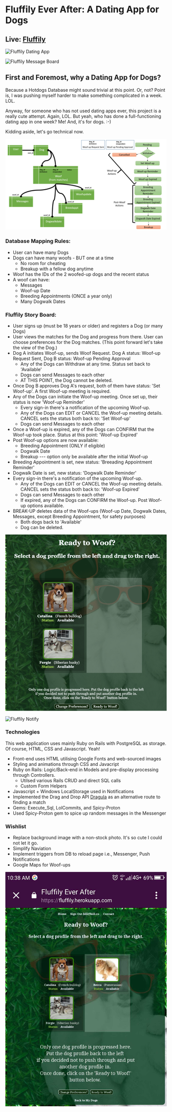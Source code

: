 Fluffily Ever After: A Dating App for Dogs
============

Live: [Fluffily](https://fluffily.herokuapp.com/)
------------

![Fluffily Dating App](Screen%20Shot%202019-04-25%20at%204.33.15%20pm.png "Dating App")

![Fluffily Message Board](Screen%20Shot%202019-04-25%20at%204.36.04%20pm.png "Message Board")

First and Foremost, why a Dating App for Dogs?
------------

Because a Hotdogs Database might sound trivial at this point. Or, not? Point is, I was pushing myself harder to make something complicated in a week. LOL.

Anyway, for someone who has not used dating apps ever, this project is a really cute attempt. Again, LOL. But yeah, who has done a full-functioning dating app in one week? Me! And, it's for dogs. :-) 

Kidding aside, let's go technical now.

![Fluffily DB](Fluffily.png "Fluffily Database Mapping")

### Database Mapping Rules: ###

  * User can have many Dogs
  * Dogs can have many woofs - BUT one at a time
    * No room for cheating
    * Breakup with a fellow dog anytime
  * Woof has the IDs of the 2 woofed-up dogs and the recent status
  * A woof can have:
    * Messages
    * Woof-up Date
    * Breeding Appointments (ONCE a year only)
    * Many Dogwalk Dates

### Fluffily Story Board: ###

  * User signs up (must be 18 years or older) and registers a Dog (or many Dogs)
  * User views the matches for the Dog and progress from there. User can choose preferences for the Dog matches.
  (This point forward let's take the view of the Dog.)
  * Dog A initiates Woof-up, sends Woof Request. Dog A status: Woof-up Request Sent, Dog B status: Woof-up Pending Approval
    * Any of the Dogs can Withdraw at any time. Status set back to 'Available'
    * Dogs can send Messages to each other
    * AT THIS POINT, the Dog cannot be deleted. 
  * Once Dog B approves Dog A's request, both of them have status: 'Set Woof-up'. A first Woof-up meeting is required.
  * Any of the Dogs can initiate the Woof-up meeting. Once set up, their status is now 'Woof-up Reminder'
    * Every sign-in there's a notification of the upcoming Woof-up.
    * Any of the Dogs can EDIT or CANCEL the Woof-up meeting details. CANCEL sets the status both back to: 'Set Woof-up' 
    * Dogs can send Messages to each other
  * Once a Woof-up is expired, any of the Dogs can CONFIRM that the Woof-up took place. Status at this point: 'Woof-up Expired'
  * Post Woof-up options are now available:
    * Breeding Appointment (ONLY if eligible)
    * Dogwalk Date
    * Breakup --- option only be available after the initial Woof-up
  * Breeding Appointment is set, new status: 'Breeading Appointment Reminder'
  * Dogwalk Date is set, new status: 'Dogwalk Date Reminder'
  * Every sign-in there's a notification of the upcoming Woof-up.
    * Any of the Dogs can EDIT or CANCEL the Woof-up meeting details. CANCEL sets the status both back to: 'Woof-up Expired' 
    * Dogs can send Messages to each other
    * If expired, any of the Dogs can CONFIRM the Woof-up. Post Woof-up options available.
  * BREAK-UP deletes data of the Woof-ups (Woof-up Date, Dogwalk Dates, Messages, except Breeding Appointment, for safety purposes)
    * Both dogs back to 'Available'
    * Dog can be deleted.

![Fluffily Ready to Woof](Screen%20Shot%202019-04-26%20at%2010.09.34%20am.png "Ready to Woof?")

![Fluffily Notify](Screen%20Shot%202019-04-25%20at%204.32.08%20pm.png "Notification")

### Technologies ###

This web application uses mainly Ruby on Rails with PostgreSQL as storage. Of course, HTML, CSS and Javascript. Yeah!

  * Front-end uses HTML utilising Google Fonts and web-sourced images
  * Styling and animations through CSS and Javacript
  * Ruby on Rails: Logic/Back-end in Models and pre-display processing through Controllers. 
     * Utilsed various Rails CRUD and direct SQL calls   
     * Custom Form Helpers
  * Javascript + Windows LocalStorage used in Notifications
  * Implemented the Drag and Drop API [Dragula](https://bevacqua.github.io/dragula/) as an alternative route to finding a match
  * Gems: Execute_Sql, LolCommits, and Spicy-Proton
  * Used Spicy-Proton gem to spice up random messages in the Messenger
  
### Wishlist ###

  * Replace background image with a non-stock photo. It's so cute I could not let it go.
  * Simplify Naviation
  * Implement triggers from DB to reload page i.e., Messenger, Push Notifications
  * Google Maps for Woof-ups

![Fluffily Mobile](Screenshot_2019-04-26-10-38-38.png "Mobile Version")
